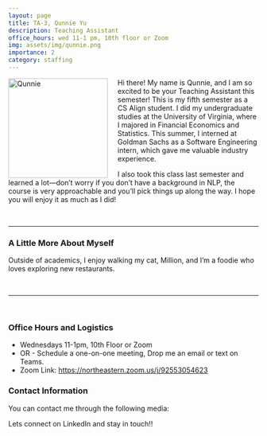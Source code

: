 ```yaml
---
layout: page
title: TA-3, Qunnie Yu
description: Teaching Assistant
office_hours: wed 11-1 pm, 10th floor or Zoom
img: assets/img/qunnie.png
importance: 2
category: staffing
---
```


<img src="../../assets/img/qunnie.jpeg" alt="Qunnie" style="float: left; margin-right: 20px;" width="200">
<p>Hi there! My name is Qunnie, and I am so excited to be your Teaching Assistant this semester!  
This is my fifth semester as a CS Align student. I did my undergraduate studies at the University of Virginia, where I majored in Financial Economics and Statistics. This summer, I interned at Goldman Sachs as a Software Engineering intern, which gave me valuable industry experience.  

I also took this class last semester and learned a lot—don’t worry if you don’t have a background in NLP, the course is very approachable and you’ll pick things up along the way. I hope you will enjoy it as much as I did!
</p>

<br>
<hr>

### A Little More About Myself

Outside of academics, I enjoy walking my cat, Million, and I’m a foodie who loves exploring new restaurants.  

<br>
<hr>
<br>

### Office Hours and Logistics

- Wednesdays 11-1pm, 10th Floor or Zoom
- OR - Schedule a one-on-one meeting, Drop me an email or text on Teams.
- Zoom Link: https://northeastern.zoom.us/j/92553054623

### Contact Information

You can contact me through the following media:

<div class="social">
  <div class="contact-icons">
     <a href="yu.huin@northeastern.edu" title="Email"><i class="fas fa-envelope"></i></a>
     <a href="https://www.linkedin.com/in/qunnieyu/" title="LinkedIn"><i class="fab fa-linkedin"></i></a>
  </div>
  <div class="contact-note">
    Lets connect on LinkedIn and stay in touch!!
  </div>
</div>
